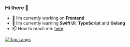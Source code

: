 ### Hi there 👋

- 🔭 I’m currently working on **Frontend**
- 🌱 I’m currently learning **Swift UI**, **TypeScript** and **Golang**
- 📫 How to reach me: [here](https://twitter.com/_superbiger_)

[![Top Langs](https://github-readme-stats.vercel.app/api/top-langs/?username=superbiger&langs_count=8&hide=java,xslt,ml)](https://github.com/anuraghazra/github-readme-stats)
